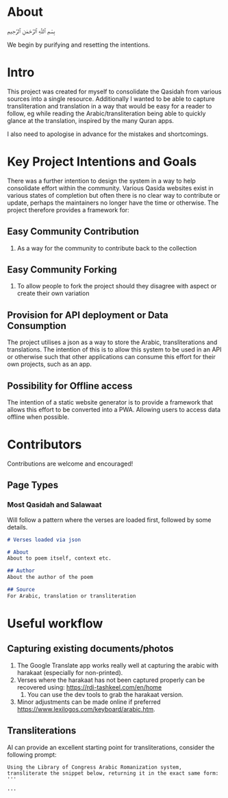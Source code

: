# About

بِسْمِ ٱللّٰهِ ٱلرَّحْمٰنِ ٱلرَّحِيمِ

We begin by purifying and resetting the intentions.

# Intro

This project was created for myself to consolidate the Qasidah from various sources into a single resource.
Additionally I wanted to be able to capture transliteration and translation in a way that would be easy for a reader to follow,
eg while reading the Arabic/transliteration being able to quickly glance at the translation, inspired by the many Quran apps.

I also need to apologise in advance for the mistakes and shortcomings.

# Key Project Intentions and Goals

There was a further intention to design the system in a way to help consolidate effort within the community.
Various Qasida websites exist in various states of completion
but often there is no clear way to contribute or update, perhaps the maintainers no longer have the time or otherwise.
The project therefore provides a framework for:

## Easy Community Contribution

1. As a way for the community to contribute back to the collection

## Easy Community Forking

1. To allow people to fork the project should they disagree with aspect or create their own variation

## Provision for API deployment or Data Consumption

The project utilises a json as a way to store the Arabic, transliterations and translations.
The intention of this is to allow this system to be used in an API or otherwise
such that other applications can consume this effort for their own projects, such as an app.

## Possibility for Offline access

The intention of a static website generator is to provide a framework that allows
this effort to be converted into a PWA. Allowing users to access data offline when possible.

# Contributors

Contributions are welcome and encouraged!

## Page Types

### Most Qasidah and Salawaat

Will follow a pattern where the verses are loaded first, followed by some details.

```md
# Verses loaded via json

# About
About to poem itself, context etc.

## Author
About the author of the poem

## Source
For Arabic, translation or transliteration
```


# Useful workflow

## Capturing existing documents/photos

1. The Google Translate app works really well at capturing the arabic with harakaat (especially for non-printed).
2. Verses where the harakaat has not been captured properly can be recovered using: https://rdi-tashkeel.com/en/home
   1. You can use the dev tools to grab the harakaat version.
3. Minor adjustments can be made online if preferred https://www.lexilogos.com/keyboard/arabic.htm.

## Transliterations

AI can provide an excellent starting point for transliterations, consider the following prompt:

```text
Using the Library of Congress Arabic Romanization system, transliterate the snippet below, returning it in the exact same form:
'''

'''
```
